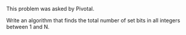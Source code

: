 This problem was asked by Pivotal.

Write an algorithm that finds the total number of set bits in all integers between 1 and N.
